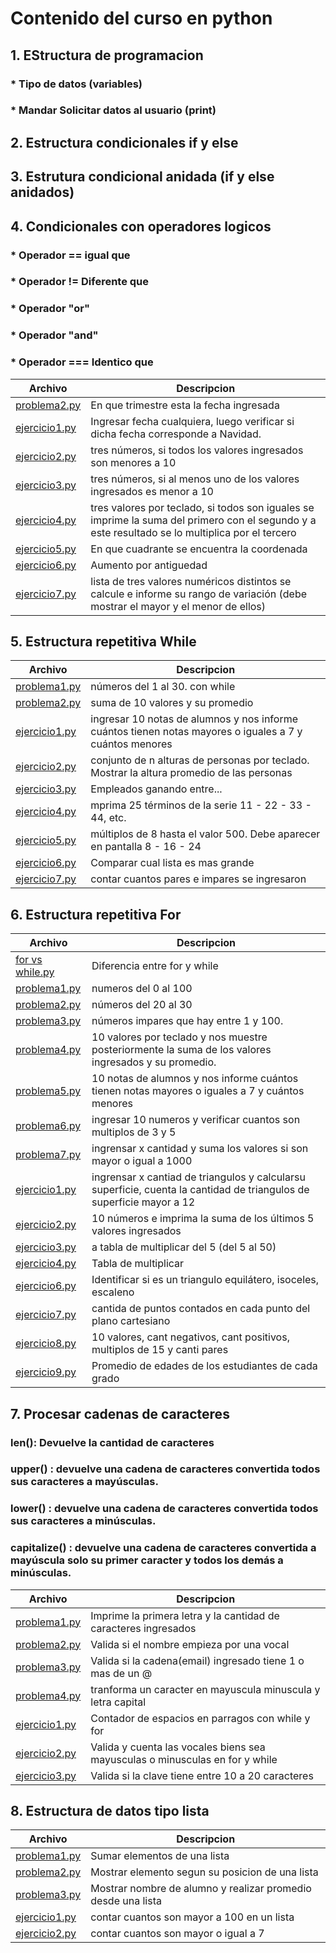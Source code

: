 # Contenido del curso en python
## 1. EStructura de programacion
### * Tipo de datos (variables)
### * Mandar Solicitar datos al usuario (print)
## 2. Estructura condicionales if y else
## 3. Estrutura condicional anidada (if y else anidados)
## 4. Condicionales con operadores logicos
### * Operador == igual que
### * Operador != Diferente que 
### * Operador "or"
### * Operador "and"
### * Operador === Identico que
|   **Archivo**   |   **Descripcion**   |
| -------------- | --------------------- |
| [problema2.py](./4.%20Condiciones%20compuestas%20con%20operadores%20l%C3%B3gicos/problema2.py)| En que trimestre esta la fecha ingresada | 
| [ejercicio1.py](./4.%20Condiciones%20compuestas%20con%20operadores%20l%C3%B3gicos/ejercicio1.py)| Ingresar fecha cualquiera, luego verificar si dicha fecha corresponde a Navidad. |
| [ejercicio2.py](./4.%20Condiciones%20compuestas%20con%20operadores%20l%C3%B3gicos/ejercicio2.py)| tres números, si todos los valores ingresados son menores a 10 |
| [ejercicio3.py](./4.%20Condiciones%20compuestas%20con%20operadores%20l%C3%B3gicos/ejercicio3.py)| tres números, si al menos uno de los valores ingresados es menor a 10 |
| [ejercicio4.py](./4.%20Condiciones%20compuestas%20con%20operadores%20l%C3%B3gicos/ejercicio4.py)| tres valores por teclado, si todos son iguales se imprime la suma del primero con el segundo y a este resultado se lo multiplica por el tercero |
| [ejercicio5.py](./4.%20Condiciones%20compuestas%20con%20operadores%20l%C3%B3gicos/ejercicio5.py)| En que cuadrante se encuentra la coordenada |
| [ejercicio6.py](./4.%20Condiciones%20compuestas%20con%20operadores%20l%C3%B3gicos/ejercicio6.py)| Aumento por antiguedad |
| [ejercicio7.py](./4.%20Condiciones%20compuestas%20con%20operadores%20l%C3%B3gicos/ejercicio7.py)| lista de tres valores numéricos distintos se calcule e informe su rango de variación (debe mostrar el mayor y el menor de ellos) |
## 5. Estructura repetitiva While
|   **Archivo**   |   **Descripcion**   |
| -------------- | --------------------- |
| [problema1.py](./5.%20Estructura%20repetitiva%20while/problema1.py)| números del 1 al 30. con while | 
| [problema2.py](./5.%20Estructura%20repetitiva%20while/problema2.py)| suma de 10 valores y su promedio | 
| [ejercicio1.py](./5.%20Estructura%20repetitiva%20while/ejercicio1.py)| ingresar 10 notas de alumnos y nos informe cuántos tienen notas mayores o iguales a 7 y cuántos menores |
| [ejercicio2.py](./5.%20Estructura%20repetitiva%20while/ejercicio2.py)| conjunto de n alturas de personas por teclado. Mostrar la altura promedio de las personas |
| [ejercicio3.py](./5.%20Estructura%20repetitiva%20while/ejercicio3.py)| Empleados ganando entre... |
| [ejercicio4.py](./5.%20Estructura%20repetitiva%20while/ejercicio4.py)| mprima 25 términos de la serie 11 - 22 - 33 - 44, etc. |
| [ejercicio5.py](./5.%20Estructura%20repetitiva%20while/ejercicio5.py)| múltiplos de 8 hasta el valor 500. Debe aparecer en pantalla 8 - 16 - 24 |
| [ejercicio6.py](./5.%20Estructura%20repetitiva%20while/ejercicio6.py)| Comparar cual lista es mas grande |
| [ejercicio7.py](./5.%20Estructura%20repetitiva%20while/ejercicio7.py)| contar cuantos pares e impares se ingresaron |

## 6. Estructura repetitiva For

|   **Archivo**   |   **Descripcion**   |
| -------------- | --------------------- |
| [for vs while.py](./6.%20Estructura%20repetitiva%20for/for%20vs%20while.py)| Diferencia entre for y while | 
| [problema1.py](./6.%20Estructura%20repetitiva%20for/problema1.py)| numeros del 0 al 100 | 
| [problema2.py](./6.%20Estructura%20repetitiva%20for/problema2.py)| números del 20 al 30 | 
| [problema3.py](./6.%20Estructura%20repetitiva%20for/problema3.py)| números impares que hay entre 1 y 100. | 
| [problema4.py](./6.%20Estructura%20repetitiva%20for/problema4.py)| 10 valores por teclado y nos muestre posteriormente la suma de los valores ingresados y su promedio. | 
| [problema5.py](./6.%20Estructura%20repetitiva%20for/problema5.py)| 10 notas de alumnos y nos informe cuántos tienen notas mayores o iguales a 7 y cuántos menores | 
| [problema6.py](./6.%20Estructura%20repetitiva%20for/problema6.py)| ingresar 10 numeros y verificar cuantos son multiplos de 3 y 5 | 
| [problema7.py](./6.%20Estructura%20repetitiva%20for/problema7.py)| ingrensar x cantidad y suma los valores si son mayor o igual a 1000 |
| [ejercicio1.py](./6.%20Estructura%20repetitiva%20for/ejercicio1.py)| ingrensar x cantiad de triangulos y calcularsu superficie, cuenta la cantidad de triangulos de superficie mayor a 12 |
| [ejercicio2.py](./6.%20Estructura%20repetitiva%20for/ejercicio2.py)| 10 números e imprima la suma de los últimos 5 valores ingresados |
| [ejercicio3.py](./6.%20Estructura%20repetitiva%20for/ejercicio3.py)| a tabla de multiplicar del 5 (del 5 al 50) |
| [ejercicio4.py](./6.%20Estructura%20repetitiva%20for/ejercicio4.py)| Tabla de multiplicar |
| [ejercicio6.py](./6.%20Estructura%20repetitiva%20for/ejercicio6.py)| Identificar si es un triangulo equilátero, isoceles, escaleno |
| [ejercicio7.py](./6.%20Estructura%20repetitiva%20for/ejercicio7.py)| cantida de puntos contados en cada punto del plano cartesiano |
| [ejercicio8.py](./6.%20Estructura%20repetitiva%20for/ejercicio8.py)| 10 valores, cant negativos, cant positivos, multiplos de 15 y canti pares|
| [ejercicio9.py](./6.%20Estructura%20repetitiva%20for/ejercicio9.py)| Promedio de edades de los estudiantes de cada grado |

## 7. Procesar cadenas de caracteres
### len(): Devuelve la cantidad de caracteres
### upper() : devuelve una cadena de caracteres convertida todos sus caracteres a mayúsculas.
### lower() : devuelve una cadena de caracteres convertida todos sus caracteres a minúsculas.
### capitalize() : devuelve una cadena de caracteres convertida a mayúscula solo su primer caracter y todos los demás a minúsculas.
|   **Archivo**   |   **Descripcion**   |
| -------------- | --------------------- |
| [problema1.py](./7.%20Procesar%20cadenas%20de%20caracteres/problema1.py) | Imprime la primera letra y la cantidad de caracteres ingresados |
| [problema2.py](./7.%20Procesar%20cadenas%20de%20caracteres/problema2.py) | Valida si el nombre empieza por una vocal |
| [problema3.py](./7.%20Procesar%20cadenas%20de%20caracteres/problema3.py) | Valida si la cadena(email) ingresado tiene 1 o mas de un @ |
| [problema4.py](./7.%20Procesar%20cadenas%20de%20caracteres/problema4.py) | tranforma un caracter en mayuscula minuscula y letra capital |
| [ejercicio1.py](./7.%20Procesar%20cadenas%20de%20caracteres/ejercicio1.py)| Contador de espacios en parragos con while y for |
| [ejercicio2.py](./7.%20Procesar%20cadenas%20de%20caracteres/ejercicio2.py)| Valida y cuenta las vocales biens sea mayusculas o minusculas en for y while |
| [ejercicio3.py](./7.%20Procesar%20cadenas%20de%20caracteres/ejercicio3.py)| Valida si la clave tiene entre 10 a 20 caracteres |

## 8. Estructura de datos tipo lista
|   **Archivo**   |   **Descripcion**   |
| -------------- | --------------------- |
| [problema1.py](./8.%20Estructura%20de%20datos%20tipo%20lista/problema1.py) | Sumar elementos de una lista |
| [problema2.py](./8.%20Estructura%20de%20datos%20tipo%20lista/problema2.py) | Mostrar elemento segun su posicion de una lista |
| [problema3.py](./8.%20Estructura%20de%20datos%20tipo%20lista/problema3.py) | Mostrar nombre de alumno y realizar promedio desde una lista |
| [ejercicio1.py](./8.%20Estructura%20de%20datos%20tipo%20lista/ejercicio1.py) | contar cuantos son mayor a 100 en un lista |
| [ejercicio2.py](./8.%20Estructura%20de%20datos%20tipo%20lista/ejercicio2.py) | contar cuantos son mayor o igual a 7 |